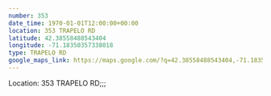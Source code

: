 ```yaml
---
number: 353
date_time: 1970-01-01T12:00:00+00:00
location: 353 TRAPELO RD
latitude: 42.38558488543404
longitude: -71.18350357338018
type: TRAPELO RD
google_maps_link: https://maps.google.com/?q=42.38558488543404,-71.18350357338018
---
```


Location: 353 TRAPELO RD;;;
